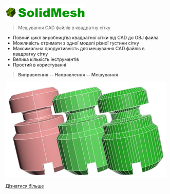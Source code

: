 
![](img/logo.png)


> Мешування CAD файлів в квадратну сітку
- Повний цикл виробництва квадратної сітки від CAD до OBJ файла
- Можливість отримати з одної моделі різної густини сітку
- Максимальна продуктивність для мешування CAD файлів в квадратну сітку
- Велика кількість інструментів
- Простий в користуванні

> **Виправлення -- Направлення -- Мешування**


![](img/logoShowcase/showall2_small.png)

[Дізнатися більше](getstarted)
